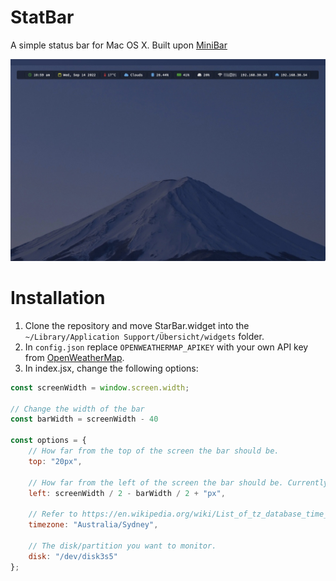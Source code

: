 # StatBar
A simple status bar for Mac OS X. Built upon [MiniBar](https://github.com/neutonfoo/MiniBar-Widget)

![screenshot](screenshot_hq.jpg)

# Installation
1. Clone the repository and move StarBar.widget into the `~/Library/Application Support/Übersicht/widgets` folder.
2. In `config.json` replace `OPENWEATHERMAP_APIKEY` with your own API key from [OpenWeatherMap](https://openweathermap.org/api).
3. In index.jsx, change the following options:

```javascript
const screenWidth = window.screen.width;

// Change the width of the bar
const barWidth = screenWidth - 40

const options = {
    // How far from the top of the screen the bar should be.
    top: "20px",

    // How far from the left of the screen the bar should be. Currently set to center.
    left: screenWidth / 2 - barWidth / 2 + "px",

    // Refer to https://en.wikipedia.org/wiki/List_of_tz_database_time_zones
    timezone: "Australia/Sydney",

    // The disk/partition you want to monitor.
    disk: "/dev/disk3s5"
};

```